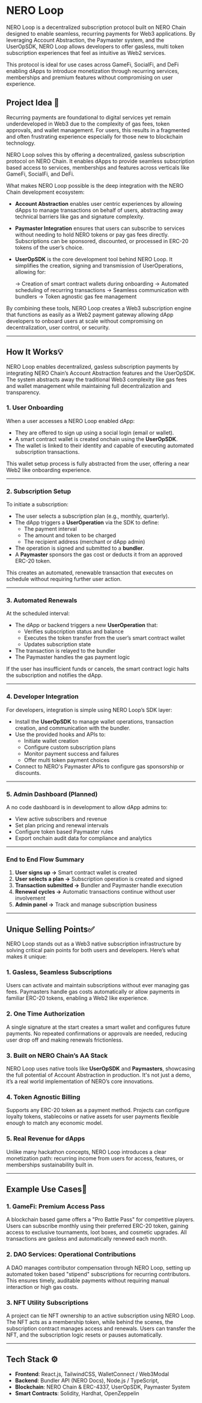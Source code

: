 # NERO Loop

NERO Loop is a decentralized subscription protocol built on NERO Chain designed to enable seamless, recurring payments for Web3 applications. 
By leveraging Account Abstraction, the Paymaster system, and the UserOpSDK, NERO Loop allows developers to offer gasless, multi token subscription experiences that feel as intuitive as Web2 services.

This protocol is ideal for use cases across GameFi, SocialFi, and DeFi enabling dApps to introduce monetization through recurring services, memberships and premium features without compromising on user experience.

## Project Idea 🧠

Recurring payments are foundational to digital services yet remain underdeveloped in Web3 due to the complexity of gas fees, token approvals, and wallet management. 
For users, this results in a fragmented and often frustrating experience especially for those new to blockchain technology.

NERO Loop solves this by offering a decentralized, gasless subscription protocol on NERO Chain. 
It enables dApps to provide seamless subscription based access to services, memberships and features across verticals like GameFi, SocialFi, and DeFi.

What makes NERO Loop possible is the deep integration with the NERO Chain development ecosystem:

- **Account Abstraction** enables user centric experiences by allowing dApps to manage transactions on behalf of users, abstracting away technical barriers like gas and signature complexity.
  
- **Paymaster Integration** ensures that users can subscribe to services without needing to hold NERO tokens or pay gas fees directly. Subscriptions can be sponsored, discounted, or processed in ERC-20 tokens of the user’s choice.
  
- **UserOpSDK** is the core development tool behind NERO Loop. It simplifies the creation, signing and transmission of UserOperations, allowing for:

  -> Creation of smart contract wallets during onboarding
  -> Automated scheduling of recurring transactions
  -> Seamless communication with bundlers
  -> Token agnostic gas fee management

By combining these tools, NERO Loop creates a Web3 subscription engine that functions as easily as a Web2 payment gateway allowing dApp developers to onboard users at scale without compromising on decentralization, user control, or security.

---

## How It Works💡

NERO Loop enables decentralized, gasless subscription payments by integrating NERO Chain’s Account Abstraction features and the UserOpSDK. The system abstracts away the traditional Web3 complexity like gas fees and wallet management while maintaining full decentralization and transparency.

### 1. User Onboarding

When a user accesses a NERO Loop enabled dApp:

- They are offered to sign up using a social login (email or wallet).
- A smart contract wallet is created onchain using the **UserOpSDK**.
- The wallet is linked to their identity and capable of executing automated subscription transactions.

This wallet setup process is fully abstracted from the user, offering a near Web2 like onboarding experience.

---

### 2. Subscription Setup

To initiate a subscription:

- The user selects a subscription plan (e.g., monthly, quarterly).
- The dApp triggers a **UserOperation** via the SDK to define:
  - The payment interval
  - The amount and token to be charged
  - The recipient address (merchant or dApp admin)
- The operation is signed and submitted to a **bundler**.
- A **Paymaster** sponsors the gas cost or deducts it from an approved ERC-20 token.

This creates an automated, renewable transaction that executes on schedule without requiring further user action.

---

### 3. Automated Renewals

At the scheduled interval:

- The dApp or backend triggers a new **UserOperation** that:
  - Verifies subscription status and balance
  - Executes the token transfer from the user’s smart contract wallet
  - Updates subscription state
- The transaction is relayed to the bundler
- The Paymaster handles the gas payment logic

If the user has insufficient funds or cancels, the smart contract logic halts the subscription and notifies the dApp.

---

### 4. Developer Integration

For developers, integration is simple using NERO Loop’s SDK layer:

- Install the **UserOpSDK** to manage wallet operations, transaction creation, and communication with the bundler.
- Use the provided hooks and APIs to:
  - Initiate wallet creation
  - Configure custom subscription plans
  - Monitor payment success and failures
  - Offer multi token payment choices
- Connect to NERO's Paymaster APIs to configure gas sponsorship or discounts.

---

### 5. Admin Dashboard (Planned)

A no code dashboard is in development to allow dApp admins to:

- View active subscribers and revenue
- Set plan pricing and renewal intervals
- Configure token based Paymaster rules
- Export onchain audit data for compliance and analytics

---

### End to End Flow Summary

1. **User signs up →** Smart contract wallet is created
2. **User selects a plan →** Subscription operation is created and signed
3. **Transaction submitted →** Bundler and Paymaster handle execution
4. **Renewal cycles →** Automatic transactions continue without user involvement
5. **Admin panel →** Track and manage subscription business

---

## Unique Selling Points✅

NERO Loop stands out as a Web3 native subscription infrastructure by solving critical pain points for both users and developers. 
Here’s what makes it unique:

### 1. Gasless, Seamless Subscriptions
Users can activate and maintain subscriptions without ever managing gas fees. Paymasters handle gas costs automatically or allow payments in familiar ERC-20 tokens, enabling a Web2 like experience.

### 2. One Time Authorization
A single signature at the start creates a smart wallet and configures future payments. 
No repeated confirmations or approvals are needed, reducing user drop off and making renewals frictionless.

### 3. Built on NERO Chain’s AA Stack
NERO Loop uses native tools like **UserOpSDK** and **Paymasters**, showcasing the full potential of Account Abstraction in production. 
It's not just a demo, it’s a real world implementation of NERO’s core innovations.

### 4. Token Agnostic Billing
Supports any ERC-20 token as a payment method. 
Projects can configure loyalty tokens, stablecoins or native assets for user payments flexible enough to match any economic model.

### 5. Real Revenue for dApps
 Unlike many hackathon concepts, NERO Loop introduces a clear monetization path: recurring income from users for access, features, or memberships sustainability built in.

 ---

## Example Use Cases💎

### 1. GameFi: Premium Access Pass
A blockchain based game offers a "Pro Battle Pass" for competitive players. Users can subscribe monthly using their preferred ERC-20 token, gaining access to exclusive tournaments, loot boxes, and cosmetic upgrades. All transactions are gasless and automatically renewed each month.

### 2. DAO Services: Operational Contributions
A DAO manages contributor compensation through NERO Loop, setting up automated token based "stipend" subscriptions for recurring contributors. 
This ensures timely, auditable payments without requiring manual interaction or high gas costs.

### 3. NFT Utility Subscriptions
A project can tie NFT ownership to an active subscription using NERO Loop. The NFT acts as a membership token, while behind the scenes, the subscription contract manages access and renewals. 
Users can transfer the NFT, and the subscription logic resets or pauses automatically.

---

## Tech Stack ⚙

- **Frontend**: React.js, TailwindCSS, WalletConnect / Web3Modal
- **Backend**: Bundler API (NERO Docs), Node.js / TypeScript, 
- **Blockchain**: NERO Chain & ERC-4337, UserOpSDK, Paymaster System
- **Smart Contracts**: Solidity, Hardhat, OpenZeppelin

